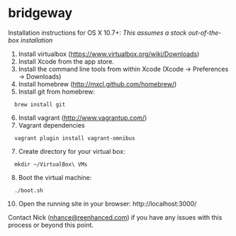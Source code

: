 bridgeway
=========

Installation instructions for OS X 10.7+:
_This assumes a stock out-of-the-box installation_

1. Install virtualbox (https://www.virtualbox.org/wiki/Downloads)
2. Install Xcode from the app store.
3. Install the command line tools from within Xcode (Xcode -> Preferences -> Downloads)
4. Install homebrew (http://mxcl.github.com/homebrew/)
5. Install git from homebrew:
  ```
    brew install git
  ```
6. Install vagrant (http://www.vagrantup.com/)
7. Vagrant dependencies
  ```
    vagrant plugin install vagrant-omnibus
  ```
7. Create directory for your virtual box:
  ```
    mkdir ~/VirtualBox\ VMs
  ```
8. Boot the virtual machine:
  ```
    ./boot.sh
  ```
10. Open the running site in your browser: http://localhost:3000/


Contact Nick (nhance@reenhanced.com) if you have any issues with this process or beyond this point.

